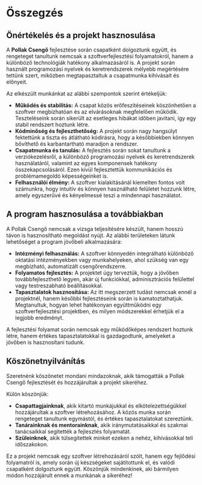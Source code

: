 # Összegzés

## Önértékelés és a projekt hasznosulása

A **Pollak Csengő** fejlesztése során csapatként dolgoztunk együtt, és rengeteget tanultunk nemcsak a szoftverfejlesztési folyamatokról, hanem a különböző technológiák hatékony alkalmazásáról is. A projekt során használt programozási nyelvek és keretrendszerek mélyebb megértésére tettünk szert, miközben megtapasztaltuk a csapatmunka kihívásait és előnyeit.

Az elkészült munkánkat az alábbi szempontok szerint értékeljük:

- **Működés és stabilitás:** A csapat közös erőfeszítéseinek köszönhetően a szoftver megbízhatóan és az elvárásoknak megfelelően működik. Teszteléseink során sikerült az esetleges hibákat időben javítani, így egy stabil rendszert hoztunk létre.
- **Kódminőség és fejleszthetőség:** A projekt során nagy hangsúlyt fektettünk a tiszta és átlátható kódírásra, hogy a későbbiekben könnyen bővíthető és karbantartható maradjon a rendszer.
- **Csapatmunka és tanulás:** A fejlesztés során sokat tanultunk a verziókezelésről, a különböző programozási nyelvek és keretrendszerek használatáról, valamint az egyes komponensek hatékony összekapcsolásáról. Ezen kívül fejlesztettük kommunikációs és problémamegoldó képességeinket is.
- **Felhasználói élmény:** A szoftver kialakításánál kiemelten fontos volt számunkra, hogy intuitív és könnyen használható felületet hozzunk létre, amely egyszerűvé és kényelmessé teszi a mindennapi használatot.
  
## A program hasznosulása a továbbiakban
A Pollak Csengő nemcsak a vizsga teljesítésére készült, hanem hosszú távon is hasznosítható megoldást nyújt. Az alábbi területeken látunk lehetőséget a program jövőbeli alkalmazására:

- **Intézményi felhasználás:** A szoftver könnyedén integrálható különböző oktatási intézményekben vagy munkahelyeken, ahol szükség van egy megbízható, automatizált csengőrendszerre.
- **Folyamatos fejlesztés:** A projektet úgy terveztük, hogy a jövőben továbbfejleszthető legyen, akár új funkciókkal, adminisztrációs felülettel vagy testreszabható beállításokkal.
- **Tapasztalatok hasznosítása:** Az itt megszerzett tudást nemcsak ennél a projektnél, hanem későbbi fejlesztéseink során is kamatoztathatjuk. Megtanultuk, hogyan lehet hatékonyan együttműködni egy szoftverfejlesztési projektben, és milyen módszerekkel érhetjük el a legjobb eredményt.

A fejlesztési folyamat során nemcsak egy működőképes rendszert hoztunk létre, hanem értékes tapasztalatokkal is gazdagodtunk, amelyeket a jövőben is hasznosítani tudunk.

## Köszönetnyilvánítás
Szeretnénk köszönetet mondani mindazoknak, akik támogatták a Pollak Csengő fejlesztését és hozzájárultak a projekt sikeréhez.

Külön köszönjük:

- **Csapattagjainknak**, akik kitartó munkájukkal és elkötelezettségükkel hozzájárultak a szoftver létrehozásához. A közös munka során rengeteget tanultunk egymástól, és értékes tapasztalatokat szereztünk.
- **Tanárainknak és mentorainknak**, akik iránymutatásaikkal és szakmai tanácsaikkal segítették a fejlesztés folyamatát.
- **Szüleinknek**, akik túlsegítettek minket ezeken a nehéz, kihívásokkal teli időszakokon.

Ez a projekt nemcsak egy szoftver létrehozásáról szólt, hanem egy fejlődési folyamatról is, amely során új készségeket sajátítottunk el, és valódi csapatként dolgoztunk együtt. Köszönjük mindenkinek, aki bármilyen módon hozzájárult ennek a munkának a sikeréhez!
